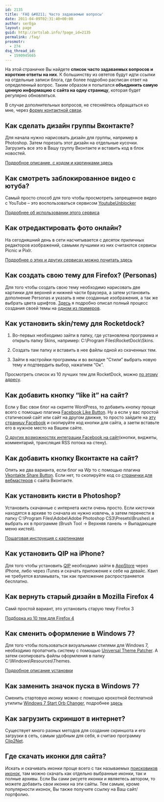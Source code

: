 ```yaml
---
id: 2135
title: 'FAQ &#8211; Часто задаваемые вопросы'
date: 2011-04-09T02:31:40+00:00
author: serEga
layout: page
guid: http://artslab.info/?page_id=2135
permalink: /faq/
prosmotr:
  - 274
dsq_thread_id:
  - 1590945665
---
```

На этой страничке Вы найдете **список часто задаваемых вопросов и короткие ответы на них**. К большинству из овтетов будут идти ссылки на отдельные записи блога, где более подробно расписан ответ на определенный вопрос. Таким образом я попытался **объединить самую ценную информацию с сайта на одну страницу**, которая будет регулярно обновляться.

В случае дополнительных вопросов, не стесняйтесь обращаться ко мне, через [форму контактной связи](http://artslab.info/contact/).

## Как сделать дизайн группы Вконтакте?

Для начала нужно нарисовать дизайн для группы, например в Photoshop. Затем порезать этот дизайн на отдельные кусочки. Загрузить все это в Вашу группу Вконтакте и вставить код в блок новостей.<!--more-->



[Подробное описание, с кодом и картинками здесь](http://artslab.info/stati/kak-oformit-gruppu-vkontakte/)

## Как смотреть заблокированное видео с ютуба?

Самый просто способ для того чтобы просмотреть запрещенное видео с YouTube &#8211; это воспользоваться сервисом [YoutubeUnblocker](http://youtubeunblocker.co.uk)

[Подробнее об использовании этого сервиса](http://artslab.info/sovetyi/eto-video-ne-dostupno-dlya-prosmotra-kak-smotret-zablokirovannoe-video-s-youtube/)

## Как отредактировать фото онлайн?

На сегодняшний день в сети насчитывается с десяток приличных редакторов изображений, самыми лучшими из них считаются сервисы Picnic и Pixlr.

[Подробнее о этих и других сервисах можно почитать здесь]()

## Как создать свою тему для Firefox? (Personas)

Для того чтобы создать свою тему необходимо нарисовать две картинки для верхней и нижней части браузера, а затем установить дополнение Personas и указать в нем созданные изображения, а так же выбрать цвета шрифтов. [Здесь](http://artslab.info/2010/03/sozdaem-skinyi-dlya-firefox-personas/) я подробно описал полный процесс создания своей темы на [одном из примеров](http://artslab.info/2010/03/sozdaem-skinyi-dlya-firefox-personas/).

## Как установить skin/тему для Rocketdock?

1. Во-первых необходимо зайти в папку, где установлена программа и открыть папку Skins, например: C:\Program Files\RocketDock\Skins\.

2. Создать там папку и вставить в нее файлы одной из скаченных тем.

3. Зайти в настройки программы и во вкладке &#8220;Стили&#8221; выбрать новую тему и подтвердить выбор, нажатием &#8220;Ок&#8221;.

Просмотреть список из 10 лучших тем для RocketDock, можно [по этому адресу](http://artslab.info/2011/01/10-luchshix-tem-dlya-rocketdock/).

## Как добавить кнопку &#8220;like it&#8221; на сайт?

Если у Вас свои блог на скрипте WordPress, то добавить кнопку проще всего с помощью плагина [Facebook Like Button](http://wordpress.org/extend/plugins/facebooklikebutton/). Ну а если у вас простой статический сайт или сайт на другом движке, то просто зайдите на [эту страницу Facebook](http://developers.facebook.com/docs/reference/plugins/like/) и скопируйте код кнопки для сайта, а заетм вставьте его в нужное место на Вашем сайте.

[О других возможностях интеграции Facebook на сайт](http://artslab.info/2010/05/facebook-wordpress/)(кнопки, виджеты, комментарий, трансляция RSS потока на стену).

## Как добавить кнопку Вконтакте на сайт?

Опять же два варианта, если блог на Wp то с помощью плагина [Vkontakte Share Button](http://wordpress.org/extend/plugins/vkontakte-share-button/). Если нет, то скопируйте код со [странички для вебмастеров](http://vkontakte.ru/developers.php?o=-1&p=Share) с сайта Вконтакте.

## Как установить кисти в Photoshop?

Установить скачанные с интернета кисти очень просто. Если кисточки находятся в архиве то сначала их нужно извлечь, а затем перенести в папку C:\Program Files\Adobe\Adobe Photoshop CS3\Presets\Brushes\ и выбрать их в программе (Brush Tool -> Верхняя панель -> Выпадающее меню кистей).

[Пошаговая инструкция с картинками](http://artslab.info/kak-ustanovit-kisti-brushes-v-adobe-photoshop/)

## Как установить QIP на iPhone?

Для того чтобы установить [QIP](http://artslab.info/2010/09/qip-dlya-iphoneipod-touch-ios/) необходимо зайти в [AppStore](http://itunes.apple.com/us/app/qip-mobile-messenger/id389733571?mt=8) через iPhone, либо через iTunes и скачать приложение к себе на девайс. Квип не требуется взламывать, так как приложение распространяется бесплатно.

## Как вернуть старый дизайн в Mozilla Firefox 4

Самй простой вариант, это установить старую тему Firefox 3</a>

[Подборка из 10 тем для Firefox 4](http://artslab.info/2011/03/temy-dlya-firefox-4-10-tem/)

## Как сменить оформление в Windows 7?

Для того чтобы пользоваться визуальными стилями для Windows 7, необходимо пропатчить систему с помощью [Universal Theme Patcher](http://deepxw.blogspot.com/2008/11/universal-theme-patcher.html). А затем скопировать файлы оформления в папку C:\Windows\Resources\Themes.

[Подробное описание установки](http://artslab.info/ustanovka_tem_windows7/)

## Как заменить значок пуска в Windows 7?

Сменить стартовую иконку можно с помощью крохотной бесплатной утилиты [Windows 7 Start Orb Changer](http://www.door2windows.com/windows-7-start-button-changer-change-your-windows-7-start-button-with-one-click/), подробнее [здесь](http://artslab.info/2011/01/kak-smenit-ikonku-pusk-v-windows-7/)

## Как загрузить скриншот в интернет?

Существует много разных методов для создание скриншота и его загрузки в сеть, самым удобным для себя, я считаю программу [Clip2Net](http://artslab.info/2008/08/byistroe-sozdanie-skrinshotov-clip2net/).

## Где скачать иконки для сайта?

Искать и скачивать иконки проще всего с так называемых [поисковиков иконок](http://artslab.info/2008/01/poiskoviki-ikonok/), там можно скачать как отдельно выбранные иконки, так и полные архивы. Если Вы сами рисуете иконки и являетесь автором, то можете добавить свои иконки на эти сайты. Тем самым, кроме популярности иконок, Вы также получите ссылку на Ваш сайт/портфолио.